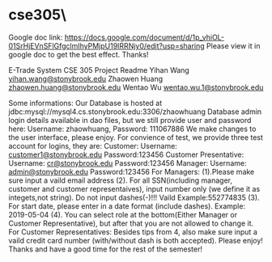 # cse305\
Google doc link: https://docs.google.com/document/d/1p_vhiOL-01SrHjEVnSFlGfgclmIhyPMjpU19IRRNjy0/edit?usp=sharing
Please view it in google doc to get the best effect. Thanks!

E-Trade System
CSE 305 Project Readme
Yihan Wang yihan.wang@stonybrook.edu
Zhaowen Huang zhaowen.huang@stonybrook.edu
Wentao Wu wentao.wu.1@stonybrook.edu 

Some informations:
Our Database is hosted at     jdbc:mysql://mysql4.cs.stonybrook.edu:3306/zhaowhuang
Database admin login details available in dao files, but we still provide user and password here:
Username: zhaowhuang, Password: 111067886
We make changes to the user interface, please enjoy.
For convience of test, we provide three test account for logins, they are:
Customer:  Username: customer1@stonybrook.edu   Password:123456
Customer Presentative: Username: cr@stonybrook.edu Password:123456
Manager:  Username: admin@stonybrook.edu     Password:123456
For Managers:
(1).Please make sure input a vaild email address
(2). For all SSN(including manager, customer and customer representaives), input number only (we define it as integets,not string). Do not input dashes(-)!!! Vaild Example:552774835
(3). For start date, please enter in a date format (include dashes). Example: 2019-05-04
(4). You can select role at the bottom(Either Manager or Customer Representative), but after that you are not allowed to change it.
For Customer Representatives:
Besides tips from 4, also make sure input a vaild credit card number (with/without dash is both accepted).
Please enjoy! Thanks and have a good time for the rest of the semester!


 

